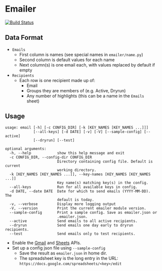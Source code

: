 Emailer
=============
[![Build Status](https://travis-ci.org/WhiteHalmos/emailer.svg?branch=master)](https://travis-ci.org/WhiteHalmos/emailer)

Data Format
-----------------------
- `Emails`
  - First column is names (see special names in `emailer/name.py`)
  - Second column is default values for each name
  - Next column(s) is one email each, with values replaced by default if empty
- `Recipients`
  - Each row is one recipient made up of:
    - Email
    - Groups they are members of (e.g. Active, Dryrun)
    - Any number of highlights (this can be a name in the `Emails` sheet)

Usage
-----
    usage: email [-h] [-c CONFIG_DIR] [-k [KEY_NAMES [KEY_NAMES ...]]]
                 [--all-keys] [-d DATE] [-v] [-V] [--sample-config] [--active]
                 [--dryrun] [--test]

    optional arguments:
      -h, --help            show this help message and exit
      -c CONFIG_DIR, --config-dir CONFIG_DIR
                            Directory containing config file. Default is current
                            working directory.
      -k [KEY_NAMES [KEY_NAMES ...]], --key-names [KEY_NAMES [KEY_NAMES ...]]
                            Key name(s) matching key(s) in the config.
      --all-keys            Run for all available keys in config.
      -d DATE, --date DATE  Date for which to send emails (YYYY-MM-DD). The
                            default is today.
      -v, --verbose         Display more logging output
      -V, --version         Print the current emailer module version.
      --sample-config       Print a sample config. Save as emailer.json or
                            .emailer.json.
      --active              Send emails to all active recipients.
      --dryrun              Send emails one day early to dryrun recipients.
      --test                Send emails only to test recipients.
* Enable the [Gmail](https://developers.google.com/gmail/api/quickstart/python)
  and [Sheets](https://developers.google.com/sheets/api/quickstart/python) APIs.
* Set up a config json file using `--sample-config`
    * Save the result as `emailer.json` in home dir.
    * The spreadsheet key is the long entry in the URL:
      `https://docs.google.com/spreadsheets/<key>/edit`
